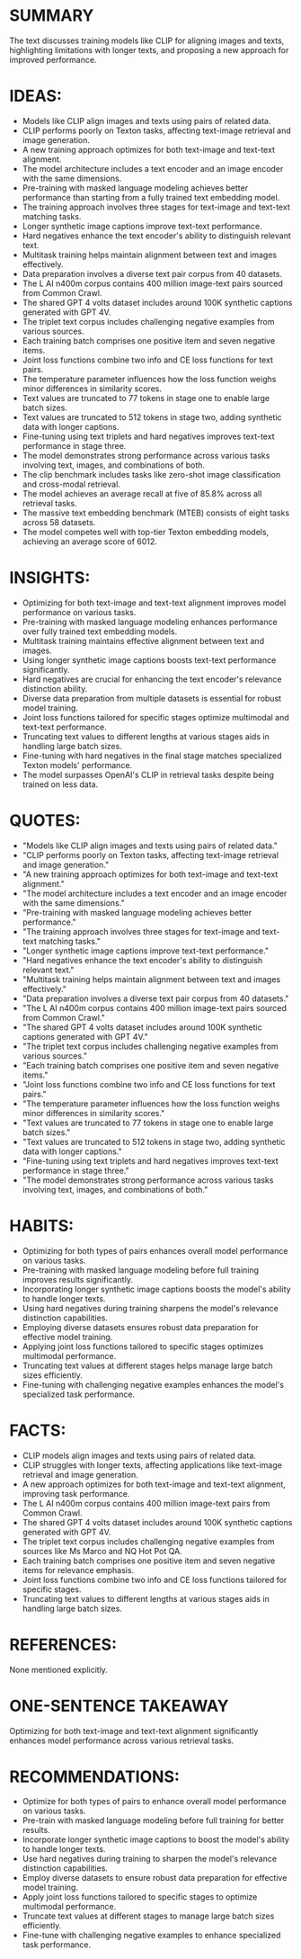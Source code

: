 # SUMMARY
The text discusses training models like CLIP for aligning images and texts, highlighting limitations with longer texts, and proposing a new approach for improved performance.

# IDEAS:
- Models like CLIP align images and texts using pairs of related data.
- CLIP performs poorly on Texton tasks, affecting text-image retrieval and image generation.
- A new training approach optimizes for both text-image and text-text alignment.
- The model architecture includes a text encoder and an image encoder with the same dimensions.
- Pre-training with masked language modeling achieves better performance than starting from a fully trained text embedding model.
- The training approach involves three stages for text-image and text-text matching tasks.
- Longer synthetic image captions improve text-text performance.
- Hard negatives enhance the text encoder's ability to distinguish relevant text.
- Multitask training helps maintain alignment between text and images effectively.
- Data preparation involves a diverse text pair corpus from 40 datasets.
- The L AI n400m corpus contains 400 million image-text pairs sourced from Common Crawl.
- The shared GPT 4 volts dataset includes around 100K synthetic captions generated with GPT 4V.
- The triplet text corpus includes challenging negative examples from various sources.
- Each training batch comprises one positive item and seven negative items.
- Joint loss functions combine two info and CE loss functions for text pairs.
- The temperature parameter influences how the loss function weighs minor differences in similarity scores.
- Text values are truncated to 77 tokens in stage one to enable large batch sizes.
- Text values are truncated to 512 tokens in stage two, adding synthetic data with longer captions.
- Fine-tuning using text triplets and hard negatives improves text-text performance in stage three.
- The model demonstrates strong performance across various tasks involving text, images, and combinations of both.
- The clip benchmark includes tasks like zero-shot image classification and cross-modal retrieval.
- The model achieves an average recall at five of 85.8% across all retrieval tasks.
- The massive text embedding benchmark (MTEB) consists of eight tasks across 58 datasets.
- The model competes well with top-tier Texton embedding models, achieving an average score of 6012.

# INSIGHTS:
- Optimizing for both text-image and text-text alignment improves model performance on various tasks.
- Pre-training with masked language modeling enhances performance over fully trained text embedding models.
- Multitask training maintains effective alignment between text and images.
- Using longer synthetic image captions boosts text-text performance significantly.
- Hard negatives are crucial for enhancing the text encoder's relevance distinction ability.
- Diverse data preparation from multiple datasets is essential for robust model training.
- Joint loss functions tailored for specific stages optimize multimodal and text-text performance.
- Truncating text values to different lengths at various stages aids in handling large batch sizes.
- Fine-tuning with hard negatives in the final stage matches specialized Texton models' performance.
- The model surpasses OpenAI's CLIP in retrieval tasks despite being trained on less data.

# QUOTES:
- "Models like CLIP align images and texts using pairs of related data."
- "CLIP performs poorly on Texton tasks, affecting text-image retrieval and image generation."
- "A new training approach optimizes for both text-image and text-text alignment."
- "The model architecture includes a text encoder and an image encoder with the same dimensions."
- "Pre-training with masked language modeling achieves better performance."
- "The training approach involves three stages for text-image and text-text matching tasks."
- "Longer synthetic image captions improve text-text performance."
- "Hard negatives enhance the text encoder's ability to distinguish relevant text."
- "Multitask training helps maintain alignment between text and images effectively."
- "Data preparation involves a diverse text pair corpus from 40 datasets."
- "The L AI n400m corpus contains 400 million image-text pairs sourced from Common Crawl."
- "The shared GPT 4 volts dataset includes around 100K synthetic captions generated with GPT 4V."
- "The triplet text corpus includes challenging negative examples from various sources."
- "Each training batch comprises one positive item and seven negative items."
- "Joint loss functions combine two info and CE loss functions for text pairs."
- "The temperature parameter influences how the loss function weighs minor differences in similarity scores."
- "Text values are truncated to 77 tokens in stage one to enable large batch sizes."
- "Text values are truncated to 512 tokens in stage two, adding synthetic data with longer captions."
- "Fine-tuning using text triplets and hard negatives improves text-text performance in stage three."
- "The model demonstrates strong performance across various tasks involving text, images, and combinations of both."

# HABITS:
- Optimizing for both types of pairs enhances overall model performance on various tasks.
- Pre-training with masked language modeling before full training improves results significantly.
- Incorporating longer synthetic image captions boosts the model's ability to handle longer texts.
- Using hard negatives during training sharpens the model's relevance distinction capabilities.
- Employing diverse datasets ensures robust data preparation for effective model training.
- Applying joint loss functions tailored to specific stages optimizes multimodal performance.
- Truncating text values at different stages helps manage large batch sizes efficiently.
- Fine-tuning with challenging negative examples enhances the model's specialized task performance.

# FACTS:
- CLIP models align images and texts using pairs of related data.
- CLIP struggles with longer texts, affecting applications like text-image retrieval and image generation.
- A new approach optimizes for both text-image and text-text alignment, improving task performance.
- The L AI n400m corpus contains 400 million image-text pairs from Common Crawl.
- The shared GPT 4 volts dataset includes around 100K synthetic captions generated with GPT 4V.
- The triplet text corpus includes challenging negative examples from sources like Ms Marco and NQ Hot Pot QA.
- Each training batch comprises one positive item and seven negative items for relevance emphasis.
- Joint loss functions combine two info and CE loss functions tailored for specific stages.
- Truncating text values to different lengths at various stages aids in handling large batch sizes.

# REFERENCES:
None mentioned explicitly.

# ONE-SENTENCE TAKEAWAY
Optimizing for both text-image and text-text alignment significantly enhances model performance across various retrieval tasks.

# RECOMMENDATIONS:
- Optimize for both types of pairs to enhance overall model performance on various tasks.
- Pre-train with masked language modeling before full training for better results.
- Incorporate longer synthetic image captions to boost the model's ability to handle longer texts.
- Use hard negatives during training to sharpen the model's relevance distinction capabilities.
- Employ diverse datasets to ensure robust data preparation for effective model training.
- Apply joint loss functions tailored to specific stages to optimize multimodal performance.
- Truncate text values at different stages to manage large batch sizes efficiently.
- Fine-tune with challenging negative examples to enhance specialized task performance.